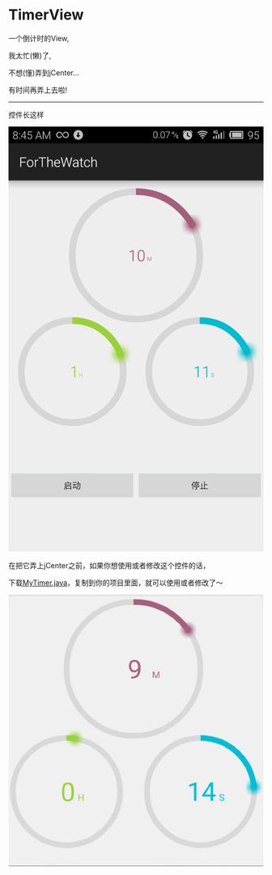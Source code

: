 # TimerView

一个倒计时的View,

我太忙(懒)了,

不想(懂)弄到jCenter...

有时间再弄上去啦!

----

控件长这样

![屏幕截图，下方的button不属于这个控件](screen_shot.jpg)



在把它弄上jCenter之前，如果你想使用或者修改这个控件的话，

下载[MyTimer.java](MyTimer.java)，复制到你的项目里面，就可以使用或者修改了～


![gif图，加载好慢...](screen_record.gif)
